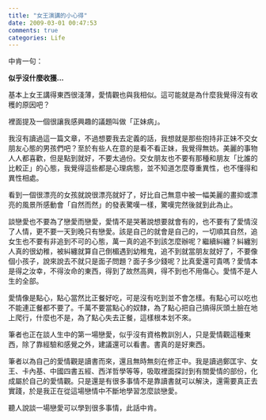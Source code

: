 ```yaml
---
title: "女王演講的小心得"
date: 2009-03-01 00:47:53
comments: true
categories: Life
---
```

<p>中肯一句：</p><p><b>似乎沒什麼收獲...</b></p><p>基本上女王講得東西很淺薄，愛情觀也與我相似。這可能就是為什麼我覺得沒有收穫的原因吧？</p><p>裡面提及一個很讓我感興趣的議題叫做「正妹病」。</p><p>我沒有讀過這一篇文章，不過想要我去定義的話，我想就是那些抱持非正妹不交女朋友心態的男孩們吧？至於有些人在意的是看不看正妹，我覺得無妨。美麗的事物人人都喜歡，但是點到就好，不要太過份。交女朋友也不要有那種和朋友「比誰的比較正」的心態，我覺得這些都是心理病態，並不知道怎麼尊重異性，也不懂得和異性相處。</p><p>看到一個很漂亮的女孩就說很漂亮就好了，好比自己無意中被一幅美麗的畫抑或漂亮的風景所感動會「自然而然」的發表驚嘆一樣，驚嘆完然後就到此為止。</p><p>談戀愛也不要為了戀愛而戀愛，愛情不是哭著說想要就會有的，也不要有了愛情沒了人情，更不要一天到晚只有戀愛。該是自己的就會是自己的，一切順其自然，追女生也不要有非追到不可的心態，萬一真的追不到該怎麼辦呢？繼續糾纏？糾纏別人真的很幼稚，被糾纏就算自己倒楣遇到幼稚鬼，追不到就當朋友就好了，不要像個小孩子，說來說去不就只是面子問題？面子多少錢呢？比真愛還可貴嗎？愛情本是得之汝幸，不得汝命的東西，得到了故然高興，得不到也不用傷心。愛情不是人生的全部。</p><p>愛情像是點心，點心當然比正餐好吃，可是沒有吃到並不會怎樣。有點心可以吃也不能連正餐都不要了。千萬不要當點心的奴隸，為了點心把自己搞得灰頭土臉在地上爬行，什麼也不是，為了點心失去正餐，這樣根本划不來。</p><p>筆者也正在談人生中的第一場戀愛，似乎沒有資格教訓別人，只是愛情觀這種東西，除了靠經驗和感覺之外，建議還可以看書。書真的是好東西。</p><p>筆者以為自己的愛情觀是讀書而來，還且無時無刻在修正中。我是讀過鄭匡宇、女王、卡內基、中國四書五經、西洋哲學等等，吸取裡面探討到有關愛情的部份，化成屬於自己的愛情觀。只是還是有很多事情不是靠讀書就可以解決，還需要真正去實踐，於是我正在從這場戀情中不斷地學習怎麼談戀愛。</p><p>聽人說談一場戀愛可以學到很多事情，此話中肯。</p>
